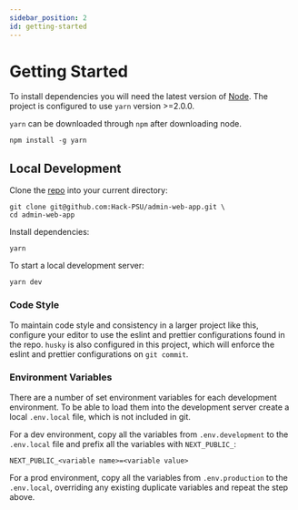 ```yaml
---
sidebar_position: 2
id: getting-started
---
```


# Getting Started

To install dependencies you will need the latest version of [Node](https://nodejs.org/en/). The project is configured
to use `yarn` version >=2.0.0.

`yarn` can be downloaded through `npm` after downloading node.
```shell
npm install -g yarn
```

## Local Development

Clone the [repo](https://github.com/Hack-PSU/admin-web-app) into your current directory:
```shell
git clone git@github.com:Hack-PSU/admin-web-app.git \
cd admin-web-app
```

Install dependencies:
```shell
yarn
```

To start a local development server:
```shell
yarn dev
```

### Code Style

To maintain code style and consistency in a larger project like this, configure your editor to use the eslint 
and prettier configurations found in the repo. `husky` is also configured in this project, which will enforce the 
eslint and prettier configurations on `git commit`.

### Environment Variables

There are a number of set environment variables for each development environment. To be able to load them into the 
development server create a local `.env.local` file, which is not included in git.

For a dev environment, copy all the variables from `.env.development` to the `.env.local` file and prefix all the 
variables with `NEXT_PUBLIC_`:
```
NEXT_PUBLIC_<variable name>=<variable value>
```

For a prod environment, copy all the variables from `.env.production` to the `.env.local`, overriding any existing 
duplicate variables and repeat the step above.
